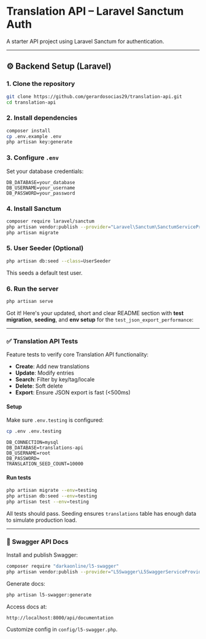 # Translation API – Laravel Sanctum Auth

A starter API project using Laravel Sanctum for authentication.

---

## ⚙️ Backend Setup (Laravel)

### 1. Clone the repository
```bash
git clone https://github.com/gerardosocias29/translation-api.git
cd translation-api
````

### 2. Install dependencies

```bash
composer install
cp .env.example .env
php artisan key:generate
```

### 3. Configure `.env`

Set your database credentials:

```
DB_DATABASE=your_database
DB_USERNAME=your_username
DB_PASSWORD=your_password
```

### 4. Install Sanctum

```bash
composer require laravel/sanctum
php artisan vendor:publish --provider="Laravel\Sanctum\SanctumServiceProvider"
php artisan migrate
```

### 5. User Seeder (Optional)

```bash
php artisan db:seed --class=UserSeeder
```

This seeds a default test user.

### 6. Run the server

```bash
php artisan serve
```

Got it! Here's your updated, short and clear README section with **test migration**, **seeding**, and **env setup** for the `test_json_export_performance`:

---

### ✅ Translation API Tests

Feature tests to verify core Translation API functionality:

* **Create**: Add new translations
* **Update**: Modify entries
* **Search**: Filter by key/tag/locale
* **Delete**: Soft delete
* **Export**: Ensure JSON export is fast (<500ms)

#### Setup

Make sure `.env.testing` is configured:

```bash
cp .env .env.testing
```

```env
DB_CONNECTION=mysql
DB_DATABASE=translations-api
DB_USERNAME=root
DB_PASSWORD=
TRANSLATION_SEED_COUNT=10000
```

#### Run tests

```bash
php artisan migrate --env=testing
php artisan db:seed --env=testing
php artisan test --env=testing
```

All tests should pass. Seeding ensures `translations` table has enough data to simulate production load.

---

### 📘 Swagger API Docs

Install and publish Swagger:

```bash
composer require "darkaonline/l5-swagger"
php artisan vendor:publish --provider="L5Swagger\L5SwaggerServiceProvider"
```

Generate docs:

```bash
php artisan l5-swagger:generate
```

Access docs at:

```
http://localhost:8000/api/documentation
```

Customize config in `config/l5-swagger.php`.
